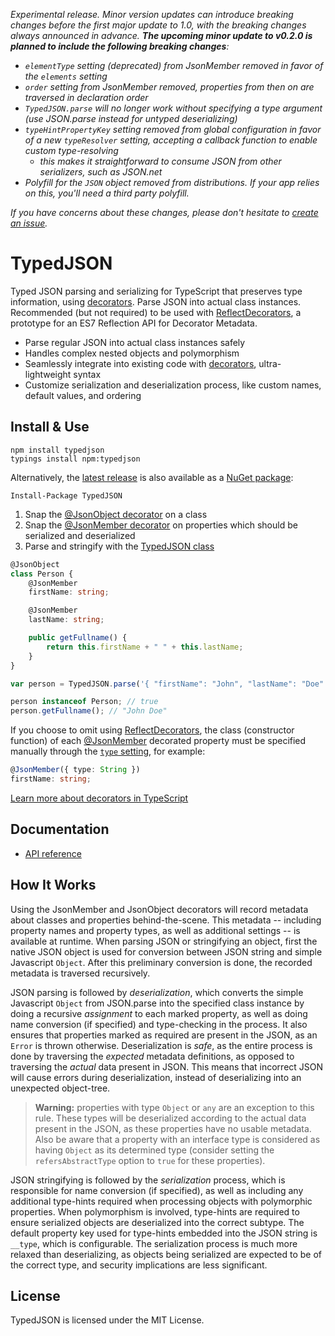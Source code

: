 _Experimental release. Minor version updates can introduce breaking changes before the first major update to 1.0, with the breaking changes always announced in advance. **The upcoming minor update to v0.2.0 is planned to include the following breaking changes**:_

 - *`elementType` setting (deprecated) from JsonMember removed in favor of the `elements` setting*
 - *`order` setting from JsonMember removed, properties from then on are traversed in declaration order*
 - *`TypedJSON.parse` will no longer work without specifying a type argument (use JSON.parse instead for untyped deserializing)*
 - *`typeHintPropertyKey` setting removed from global configuration in favor of a new `typeResolver` setting, accepting a callback function to enable custom type-resolving*
   - *this makes it straightforward to consume JSON from other serializers, such as JSON.net*
 - *Polyfill for the `JSON` object removed from distributions. If your app relies on this, you'll need a third party polyfill.*

*If you have concerns about these changes, please don't hesitate to [create an issue](https://github.com/JohnWhiteTB/TypedJSON/issues/new).*

# TypedJSON

Typed JSON parsing and serializing for TypeScript that preserves type information, using [decorators](https://github.com/Microsoft/TypeScript-Handbook/blob/master/pages/Decorators.md). Parse JSON into actual class instances. Recommended (but not required) to be used with [ReflectDecorators](https://github.com/rbuckton/ReflectDecorators), a prototype for an ES7 Reflection API for Decorator Metadata.

 - Parse regular JSON into actual class instances safely
 - Handles complex nested objects and polymorphism
 - Seamlessly integrate into existing code with [decorators](https://github.com/Microsoft/TypeScript-Handbook/blob/master/pages/Decorators.md), ultra-lightweight syntax
 - Customize serialization and deserialization process, like custom names, default values, and ordering

## Install & Use

```none
npm install typedjson
typings install npm:typedjson
```

Alternatively, the [latest release](https://github.com/JohnWhiteTB/TypedJSON/releases) is also available as a [NuGet package](https://www.nuget.org/packages/TypedJSON/):

```none
Install-Package TypedJSON
```

 1. Snap the [@JsonObject decorator](https://github.com/JohnWhiteTB/TypedJSON/wiki/API-reference#jsonobject) on a class
 2. Snap the [@JsonMember decorator](https://github.com/JohnWhiteTB/TypedJSON/wiki/API-reference#jsonmember) on properties which should be serialized and deserialized
 3. Parse and stringify with the [TypedJSON class](https://github.com/JohnWhiteTB/TypedJSON/wiki/API-reference#typedjson)

```typescript
@JsonObject
class Person {
    @JsonMember
    firstName: string;

    @JsonMember
    lastName: string;

    public getFullname() {
        return this.firstName + " " + this.lastName;
    }
}
```

```typescript
var person = TypedJSON.parse('{ "firstName": "John", "lastName": "Doe" }', Person);

person instanceof Person; // true
person.getFullname(); // "John Doe"
```

If you choose to omit using [ReflectDecorators](https://github.com/rbuckton/ReflectDecorators), the class (constructor function) of each [@JsonMember](https://github.com/JohnWhiteTB/TypedJSON/wiki/API-reference#jsonmember) decorated property must be specified manually through the [`type` setting](https://github.com/JohnWhiteTB/TypedJSON/wiki/API-reference#jsonmember), for example:

```typescript
@JsonMember({ type: String })
firstName: string;
```

[Learn more about decorators in TypeScript](https://github.com/Microsoft/TypeScript-Handbook/blob/master/pages/Decorators.md)

## Documentation

 - [API reference](https://github.com/JohnWhiteTB/TypedJSON/wiki/API-reference)

## How It Works

Using the JsonMember and JsonObject decorators will record metadata about classes and properties behind-the-scene. This metadata -- including property names and property types, as well as additional settings -- is available at runtime. When parsing JSON or stringifying an object, first the native JSON object is used for conversion between JSON string and simple Javascript `Object`. After this preliminary conversion is done, the recorded metadata is traversed recursively.

JSON parsing is followed by _deserialization_, which converts the simple Javascript `Object` from JSON.parse into the specified class instance by doing a recursive _assignment_ to each marked property, as well as doing name conversion (if specified) and type-checking in the process. It also ensures that properties marked as required are present in the JSON, as an `Error` is thrown otherwise. Deserialization is _safe_, as the entire process is done by traversing the _expected_ metadata definitions, as opposed to traversing the _actual_ data present in JSON. This means that incorrect JSON will cause errors during deserialization, instead of deserializing into an unexpected object-tree.

 > **Warning:** properties with type `Object` or `any` are an exception to this rule. These types will be deserialized according to the actual data present in the JSON, as these properties have no usable metadata. Also be aware that a property with an interface type is considered as having `Object` as its determined type (consider setting the `refersAbstractType` option to `true` for these properties).

JSON stringifying is followed by the _serialization_ process, which is responsible for name conversion (if specified), as well as including any additional type-hints required when processing objects with polymorphic properties. When polymorphism is involved, type-hints are required to ensure serialized objects are deserialized into the correct subtype. The default property key used for type-hints embedded into the JSON string is `__type`, which is configurable. The serialization process is much more relaxed than deserializing, as objects being serialized are expected to be of the correct type, and security implications are less significant.

## License

TypedJSON is licensed under the MIT License.
